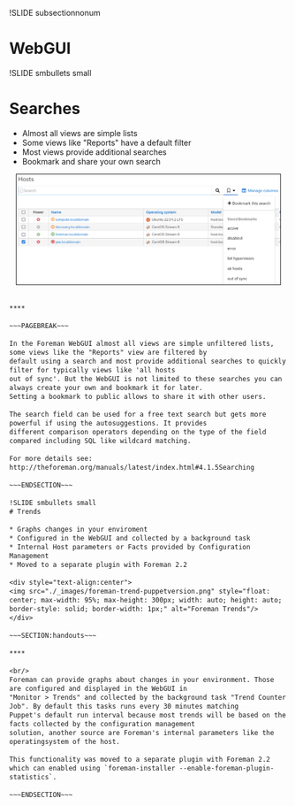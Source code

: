 !SLIDE subsectionnonum
# WebGUI

!SLIDE smbullets small
# Searches

* Almost all views are simple lists
* Some views like "Reports" have a default filter
* Most views provide additional searches
* Bookmark and share your own search

<div style="text-align:center">
<img src="./_images/foreman-searches.png" style="float: center; max-width: 95%; max-height: 300px; width: auto; height: auto; border-style: solid; border-width: 1px;" alt="Foreman Searches"/>
</div>

~~~SECTION:handouts~~~

****

~~~PAGEBREAK~~~

In the Foreman WebGUI almost all views are simple unfiltered lists, some views like the "Reports" view are filtered by
default using a search and most provide additional searches to quickly filter for typically views like 'all hosts
out of sync'. But the WebGUI is not limited to these searches you can always create your own and bookmark it for later.
Setting a bookmark to public allows to share it with other users.

The search field can be used for a free text search but gets more powerful if using the autosuggestions. It provides
different comparison operators depending on the type of the field compared including SQL like wildcard matching.

For more details see: http://theforeman.org/manuals/latest/index.html#4.1.5Searching

~~~ENDSECTION~~~

!SLIDE smbullets small
# Trends

* Graphs changes in your enviroment
* Configured in the WebGUI and collected by a background task
* Internal Host parameters or Facts provided by Configuration Management
* Moved to a separate plugin with Foreman 2.2

<div style="text-align:center">
<img src="./_images/foreman-trend-puppetversion.png" style="float: center; max-width: 95%; max-height: 300px; width: auto; height: auto; border-style: solid; border-width: 1px;" alt="Foreman Trends"/>
</div>

~~~SECTION:handouts~~~

****

<br/>
Foreman can provide graphs about changes in your environment. Those are configured and displayed in the WebGUI in
"Monitor > Trends" and collected by the background task "Trend Counter Job". By default this tasks runs every 30 minutes matching 
Puppet's default run interval because most trends will be based on the facts collected by the configuration management
solution, another source are Foreman's internal parameters like the operatingsystem of the host.

This functionality was moved to a separate plugin with Foreman 2.2 which can enabled using `foreman-installer --enable-foreman-plugin-statistics`.

~~~ENDSECTION~~~
